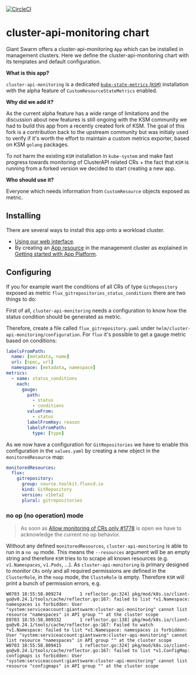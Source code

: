 [![CircleCI](https://circleci.com/gh/giantswarm/cluster-api-monitoring.svg?style=shield)](https://circleci.com/gh/giantswarm/cluster-api-monitoring)

# cluster-api-monitoring chart

Giant Swarm offers a cluster-api-monitoring `App` which can be installed in management clusters.
Here we define the cluster-api-monitoring chart with its templates and default configuration.

**What is this app?**

`cluster-api-monitoring` is a dedicated [`kube-state-metrics` (`KSM`)](https://github.com/kubernetes/kube-state-metrics) installation with the alpha feature of `CustomResourceStateMetrics` enabled.

**Why did we add it?**

As the current alpha feature has a wide range of limitations and the discussion about new features is still ongoing with the KSM community we had to build this app from a recently created fork of KSM. The goal of this fork is a contribution back to the upstream community but was initialy used to verify if it's worth the effort to maintain a custom metrics exporter, based on KSM `golang` packages.

To not harm the existing `KSM` installation in `kube-system` and make fast progress towards monitoring of ClusterAPI related CRs + the fact that `KSM` is running from a forked version we decided to start creating a new app.

**Who should use it?**

Everyone which needs information from `CustomResource` objects exposed as metric.

## Installing

There are several ways to install this app onto a workload cluster.

- [Using our web interface](https://docs.giantswarm.io/ui-api/web/app-platform/#installing-an-app).
- By creating an [App resource](https://docs.giantswarm.io/ui-api/management-api/crd/apps.application.giantswarm.io/) in the management cluster as explained in [Getting started with App Platform](https://docs.giantswarm.io/app-platform/getting-started/).

## Configuring

If you for example want the conditions of all CRs of type `GitRepository` exposed as metric `flux_gitrepositories_status_conditions` there are two things to do:

First of all, `cluster-api-monitoring` needs a configuration to know how the status condition should be generated as metric.

Therefore, create a file called `flux_gitrepository.yaml` under `helm/cluster-api-monitoring/configuration`. For `flux` it's possible to get a gauge metric based on conditions:

```yaml
labelsFromPath:
  name: [metadata, name]
  url: [spec, url]
  namespace: [metadata, namespace]
metrics:
  - name: status_conditions
    each:
      gauge:
        path:
          - status
          - conditions
        valueFrom:
          - status
        labelFromKey: reason
        labelsFromPath:
          type: [type]
```

As we now have a configuration for `GitRepositories` we have to enable this configuration in the `values.yaml` by creating a new object in the `monitoredResource` map:

```yaml
monitoredResources:
  flux:
    gitrepository:
      group: source.toolkit.fluxcd.io
      kind: GitRepository
      version: v1beta2
      plural: gitrepositories
```

### no op (no operation) mode

> As soon as [Allow monitoring of CRs only #1778](https://github.com/kubernetes/kube-state-metrics/issues/1778) is open we have to acknowledge the current no op behavior.

Without any defined `monitoredResources`, `cluster-api-monitoring` is able to run in a `no op` mode. This means the `--resources` argument will be an empty string and therefore `KSM` tries to to scrape all known resources (e.g. `v1.Namespaces`, `v1.Pods`, ...). As `cluster-api-monitoring` is primary designed to monitor `CRs` only and all required permissions are defined in the `ClusterRole`, in the `noop` mode, the `ClusteRole` is empty. Therefore `KSM` will print a bunch of permission errors, e.g. 

```
W0703 18:55:58.809274       1 reflector.go:324] pkg/mod/k8s.io/client-go@v0.24.1/tools/cache/reflector.go:167: failed to list *v1.Namespace: namespaces is forbidden: User "system:serviceaccount:giantswarm:cluster-api-monitoring" cannot list resource "namespaces" in API group "" at the cluster scope
E0703 18:55:58.809332       1 reflector.go:138] pkg/mod/k8s.io/client-go@v0.24.1/tools/cache/reflector.go:167: Failed to watch *v1.Namespace: failed to list *v1.Namespace: namespaces is forbidden: User "system:serviceaccount:giantswarm:cluster-api-monitoring" cannot list resource "namespaces" in API group "" at the cluster scope
W0703 18:55:58.809415       1 reflector.go:324] pkg/mod/k8s.io/client-go@v0.24.1/tools/cache/reflector.go:167: failed to list *v1.ConfigMap: configmaps is forbidden: User "system:serviceaccount:giantswarm:cluster-api-monitoring" cannot list resource "configmaps" in API group "" at the cluster scope                                      
```